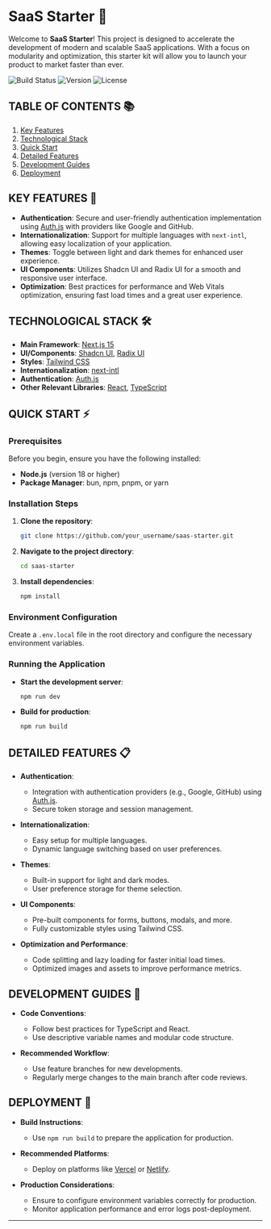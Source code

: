 # SaaS Starter 🚀

Welcome to **SaaS Starter**! This project is designed to accelerate the development of modern and scalable SaaS applications. With a focus on modularity and optimization, this starter kit will allow you to launch your product to market faster than ever.

![Build Status](https://img.shields.io/badge/build-passing-brightgreen) ![Version](https://img.shields.io/badge/version-1.0.0-blue) ![License](https://img.shields.io/badge/license-MIT-yellow)

## TABLE OF CONTENTS 📚

1. [Key Features](#key-features)
2. [Technological Stack](#technological-stack)
3. [Quick Start](#quick-start)
4. [Detailed Features](#detailed-features)
5. [Development Guides](#development-guides)
6. [Deployment](#deployment)

## KEY FEATURES 🌟

- **Authentication**: Secure and user-friendly authentication implementation using [Auth.js](https://authjs.dev/) with providers like Google and GitHub.
- **Internationalization**: Support for multiple languages with `next-intl`, allowing easy localization of your application.
- **Themes**: Toggle between light and dark themes for enhanced user experience.
- **UI Components**: Utilizes Shadcn UI and Radix UI for a smooth and responsive user interface.
- **Optimization**: Best practices for performance and Web Vitals optimization, ensuring fast load times and a great user experience.

## TECHNOLOGICAL STACK 🛠️

- **Main Framework**: [Next.js 15](https://nextjs.org/)
- **UI/Components**: [Shadcn UI](https://ui.shadcn.com/), [Radix UI](https://www.radix-ui.com/)
- **Styles**: [Tailwind CSS](https://tailwindcss.com/)
- **Internationalization**: [next-intl](https://next-intl.js.org/)
- **Authentication**: [Auth.js](https://authjs.dev/)
- **Other Relevant Libraries**: [React](https://react.dev/), [TypeScript](https://www.typescriptlang.org/)

## QUICK START ⚡

### Prerequisites

Before you begin, ensure you have the following installed:

- **Node.js** (version 18 or higher)
- **Package Manager**: bun, npm, pnpm, or yarn

### Installation Steps

1. **Clone the repository**:
   ```bash
   git clone https://github.com/your_username/saas-starter.git
   ```
2. **Navigate to the project directory**:
   ```bash
   cd saas-starter
   ```
3. **Install dependencies**:
   ```bash
   npm install
   ```

### Environment Configuration

Create a `.env.local` file in the root directory and configure the necessary environment variables.

### Running the Application

- **Start the development server**:
  ```bash
  npm run dev
  ```
- **Build for production**:
  ```bash
  npm run build
  ```

## DETAILED FEATURES 📋

- **Authentication**:

  - Integration with authentication providers (e.g., Google, GitHub) using [Auth.js](https://authjs.dev/).
  - Secure token storage and session management.

- **Internationalization**:

  - Easy setup for multiple languages.
  - Dynamic language switching based on user preferences.

- **Themes**:

  - Built-in support for light and dark modes.
  - User preference storage for theme selection.

- **UI Components**:

  - Pre-built components for forms, buttons, modals, and more.
  - Fully customizable styles using Tailwind CSS.

- **Optimization and Performance**:
  - Code splitting and lazy loading for faster initial load times.
  - Optimized images and assets to improve performance metrics.

## DEVELOPMENT GUIDES 📝

- **Code Conventions**:

  - Follow best practices for TypeScript and React.
  - Use descriptive variable names and modular code structure.

- **Recommended Workflow**:
  - Use feature branches for new developments.
  - Regularly merge changes to the main branch after code reviews.

## DEPLOYMENT 🚀

- **Build Instructions**:
  - Use `npm run build` to prepare the application for production.
- **Recommended Platforms**:

  - Deploy on platforms like [Vercel](https://vercel.com/) or [Netlify](https://www.netlify.com/).

- **Production Considerations**:
  - Ensure to configure environment variables correctly for production.
  - Monitor application performance and error logs post-deployment.

---
